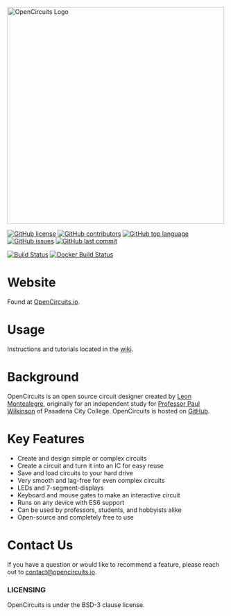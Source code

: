 <img src="https://github.com/OpenCircuits/OpenCircuits/blob/master/site/public/img/icons/logo.svg" alt="OpenCircuits Logo" style="width: 500px;"/>


[![GitHub license](https://img.shields.io/github/license/OpenCircuits/OpenCircuits.svg)](https://github.com/OpenCircuits/OpenCircuits/blob/master/LICENSE)
[![GitHub contributors](https://img.shields.io/github/contributors/OpenCircuits/OpenCircuits.svg)](https://github.com/OpenCircuits/OpenCircuits/graphs/contributors)
[![GitHub top language](https://img.shields.io/github/languages/top/OpenCircuits/OpenCircuits.svg)](https://github.com/OpenCircuits/OpenCircuits/search?l=javascript)
[![GitHub issues](https://img.shields.io/github/issues/OpenCircuits/OpenCircuits.svg)](https://github.com/OpenCircuits/OpenCircuits/issues)
[![GitHub last commit](https://img.shields.io/github/last-commit/OpenCircuits/OpenCircuits.svg)](https://github.com/OpenCircuits/OpenCircuits/commits/master)

[![Build Status](https://travis-ci.org/OpenCircuits/OpenCircuits.svg?branch=master)](https://travis-ci.org/OpenCircuits/OpenCircuits)
[![Docker Build Status](https://img.shields.io/docker/build/opencircuits/opencircuits.svg)](https://hub.docker.com/r/opencircuits/opencircuits/builds/)

# Website

Found at [OpenCircuits.io](http://www.opencircuits.io/).

# Usage

Instructions and tutorials located in the [wiki](https://github.com/OpenCircuits/OpenCircuits/wiki).

# Background

OpenCircuits is an open source circuit designer created by [Leon Montealegre](https://leonmontealegre.com/), originally for an independent study for [Professor Paul Wilkinson](http://www.drpjw.org/) of Pasadena City College.
OpenCircuits is hosted on [GitHub](https://github.com/OpenCircuits/OpenCircuits).

# Key Features

* Create and design simple or complex circuits
* Create a circuit and turn it into an IC for easy reuse
* Save and load circuits to your hard drive
* Very smooth and lag-free for even complex circuits
* LEDs and 7-segment-displays
* Keyboard and mouse gates to make an interactive circuit
* Runs on any device with ES6 support
* Can be used by professors, students, and hobbyists alike
* Open-source and completely free to use

# Contact Us

If you have a question or would like to recommend a feature, please reach out to contact@opencircuits.io.


### LICENSING
OpenCircuits is under the BSD-3 clause license.
